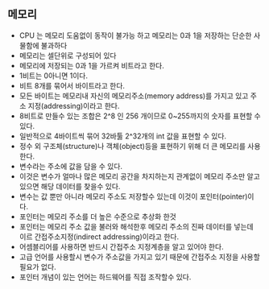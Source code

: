 
## 메모리

* CPU 는 메모리 도움없이 동작이 불가능 하고 메모리는 0과 1을 저장하는 단순한 사물함에 불과하다
* 메모리는 셀단위로 구성되어 있다
* 메모리에 저장되는 0과 1을 가르켜 비트라고 한다.
* 1비트는 0아니면 1이다.
* 비트 8개를 묶어서 바이트라고 한다.
* 모든 바이트는 메모리내 자신의 메모리주소(memory address)를 가지고 있고 주소 지정(addressing)이라고 한다.
* 8비트로 만들수 있는 조합은 2^8 인 256 개이므로 0~255까지의 숫자를 표현할 수 있다.
* 일반적으로 4바이트씩 묶어 32바툻 2^32개의 int 값을 표현할 수 있다.
* 정수 외 구조체(structure)나 객체(object)등을 표현하기 위해 더 큰 메모리를 사용한다.
* 변수라는 주소에 값을 담을 수 있다.
* 이것은 변수가 얼마나 많은 메모리 공간을 차지하는지 관계없이 메모리 주소만 알고있으면 해당 데이터를 찾을수 있다.
* 변수는 값 뿐만 아니라 메모리 주소도 저장할수 있는데 이것이 포인터(pointer)이다.
* 포인터는 메모리 주소를 더 높은 수준으로 추상화 한것
* 포인터는 메모리 주소 값을 불러와 해석한후 메모리 주소의 진짜 데이터를 넣는데 이르 간접주소지정(indirect addressing)이라고 한다.
* 어셈블리어를 사용하면 반드시 간접주소 지정계층을 알고 있어야 한다.
* 고급 언어를 사용할시 변수가 주소값을 가지고 있기 때문에 간접주소 지정을 사용할 필요가 없다.
* 포인터 개념이 있는 언어는 하드웨어를 직접 조작할수 있다.